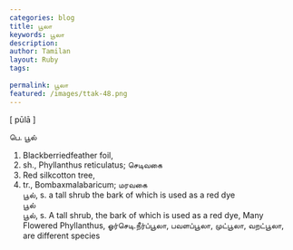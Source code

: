 ```yaml
---
categories: blog
title: பூலா
keywords: பூலா
description: 
author: Tamilan
layout: Ruby
tags: 
 
permalink: பூலா
featured: /images/ttak-48.png
---
```

  
[ pūlā ]  
  
பெ. பூல்  
1. Blackberriedfeather foil,  
1. sh., Phyllanthus reticulatus; செடிவகை  
2. Red silkcotton tree,  
1. tr., Bombaxmalabaricum; மரவகை  
பூல், s. a tall shrub the bark of which is used as a red dye  
பூல்  
பூல், s. A tall shrub, the bark of which is used as a red dye, Many Flowered Phyllanthus, ஓர்செடி.நீர்ப்பூலா, பவளப்பூலா, முட்பூலா, வறட்பூலா, are different species
